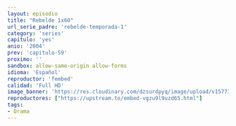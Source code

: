 ```yaml
---
layout: episodio
title: "Rebelde 1x60"
url_serie_padre: 'rebelde-temporada-1'
category: 'series'
capitulo: 'yes'
anio: '2004'
prev: 'capitulo-59'
proximo: ''
sandbox: allow-same-origin allow-forms
idioma: 'Español'
reproductor: 'fembed'
calidad: 'Full HD'
image_banner: 'https://res.cloudinary.com/dzsurdpyq/image/upload/v1577313723/rebelde-temporada-1-min.jpg'
reproductores: ["https://upstream.to/embed-vgzu9l9uzd65.html"]
tags:
- Drama
---
```












